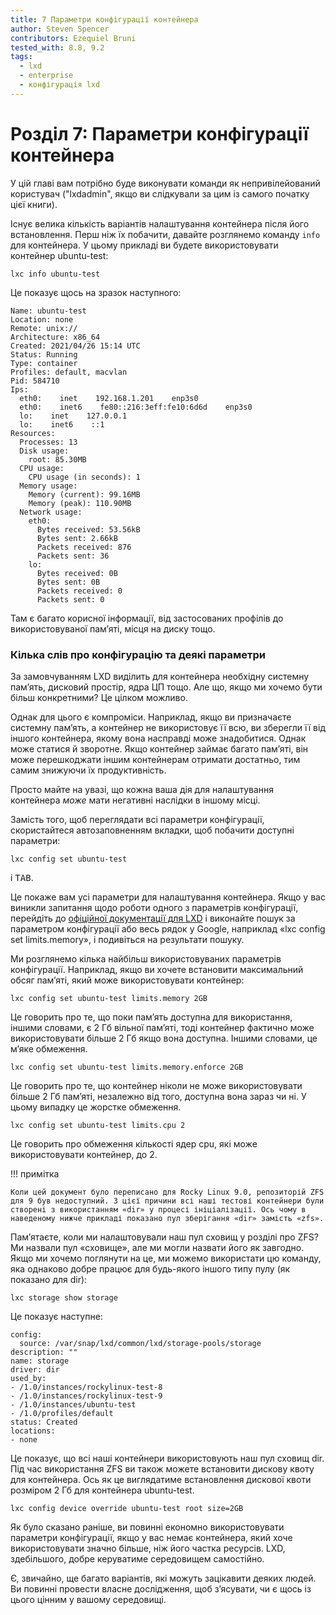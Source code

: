 ```yaml
---
title: 7 Параметри конфігурації контейнера
author: Steven Spencer
contributors: Ezequiel Bruni
tested_with: 8.8, 9.2
tags:
  - lxd
  - enterprise
  - конфігурація lxd
---
```


# Розділ 7: Параметри конфігурації контейнера

У цій главі вам потрібно буде виконувати команди як непривілейований користувач ("lxdadmin", якщо ви слідкували за цим із самого початку цієї книги).

Існує велика кількість варіантів налаштування контейнера після його встановлення. Перш ніж їх побачити, давайте розглянемо команду `info` для контейнера. У цьому прикладі ви будете використовувати контейнер ubuntu-test:

```
lxc info ubuntu-test
```

Це показує щось на зразок наступного:

```
Name: ubuntu-test
Location: none
Remote: unix://
Architecture: x86_64
Created: 2021/04/26 15:14 UTC
Status: Running
Type: container
Profiles: default, macvlan
Pid: 584710
Ips:
  eth0:    inet    192.168.1.201    enp3s0
  eth0:    inet6    fe80::216:3eff:fe10:6d6d    enp3s0
  lo:    inet    127.0.0.1
  lo:    inet6    ::1
Resources:
  Processes: 13
  Disk usage:
    root: 85.30MB
  CPU usage:
    CPU usage (in seconds): 1
  Memory usage:
    Memory (current): 99.16MB
    Memory (peak): 110.90MB
  Network usage:
    eth0:
      Bytes received: 53.56kB
      Bytes sent: 2.66kB
      Packets received: 876
      Packets sent: 36
    lo:
      Bytes received: 0B
      Bytes sent: 0B
      Packets received: 0
      Packets sent: 0
```

Там є багато корисної інформації, від застосованих профілів до використовуваної пам’яті, місця на диску тощо.

### Кілька слів про конфігурацію та деякі параметри

За замовчуванням LXD виділить для контейнера необхідну системну пам’ять, дисковий простір, ядра ЦП тощо. Але що, якщо ми хочемо бути більш конкретними? Це цілком можливо.

Однак для цього є компроміси. Наприклад, якщо ви призначаєте системну пам’ять, а контейнер не використовує її всю, ви зберегли її від іншого контейнера, якому вона насправді може знадобитися. Однак може статися й зворотне. Якщо контейнер займає багато пам’яті, він може перешкоджати іншим контейнерам отримати достатньо, тим самим знижуючи їх продуктивність.

Просто майте на увазі, що кожна ваша дія для налаштування контейнера _може_ мати негативні наслідки в іншому місці.

Замість того, щоб переглядати всі параметри конфігурації, скористайтеся автозаповненням вкладки, щоб побачити доступні параметри:

```
lxc config set ubuntu-test
```

і <kbd>TAB</kbd>.

Це покаже вам усі параметри для налаштування контейнера. Якщо у вас виникли запитання щодо роботи одного з параметрів конфігурації, перейдіть до [офіційної документації для LXD](https://linuxcontainers.org/lxd/docs/master/instances/) і виконайте пошук за параметром конфігурації або весь рядок у Google, наприклад «lxc config set limits.memory», і подивіться на результати пошуку.

Ми розглянемо кілька найбільш використовуваних параметрів конфігурації. Наприклад, якщо ви хочете встановити максимальний обсяг пам’яті, який може використовувати контейнер:

```
lxc config set ubuntu-test limits.memory 2GB
```

Це говорить про те, що поки пам’ять доступна для використання, іншими словами, є 2 Гб вільної пам’яті, тоді контейнер фактично може використовувати більше 2 Гб якщо вона доступна. Іншими словами, це м’яке обмеження.

```
lxc config set ubuntu-test limits.memory.enforce 2GB
```

Це говорить про те, що контейнер ніколи не може використовувати більше 2 Гб пам’яті, незалежно від того, доступна вона зараз чи ні. У цьому випадку це жорстке обмеження.

```
lxc config set ubuntu-test limits.cpu 2
```

Це говорить про обмеження кількості ядер cpu, які може використовувати контейнер, до 2.

!!! примітка

    Коли цей документ було переписано для Rocky Linux 9.0, репозиторій ZFS для 9 був недоступний. З цієї причини всі наші тестові контейнери були створені з використанням «dir» у процесі ініціалізації. Ось чому в наведеному нижче прикладі показано пул зберігання «dir» замість «zfs».

Пам’ятаєте, коли ми налаштовували наш пул сховищ у розділі про ZFS? Ми назвали пул «сховище», але ми могли назвати його як завгодно. Якщо ми хочемо поглянути на це, ми можемо використати цю команду, яка однаково добре працює для будь-якого іншого типу пулу (як показано для dir):

```
lxc storage show storage
```


Це показує наступне:

```
config:
  source: /var/snap/lxd/common/lxd/storage-pools/storage
description: ""
name: storage
driver: dir
used_by:
- /1.0/instances/rockylinux-test-8
- /1.0/instances/rockylinux-test-9
- /1.0/instances/ubuntu-test
- /1.0/profiles/default
status: Created
locations:
- none
```

Це показує, що всі наші контейнери використовують наш пул сховищ dir. Під час використання ZFS ви також можете встановити дискову квоту для контейнера. Ось як це виглядатиме встановлення дискової квоти розміром 2 Гб для контейнера ubuntu-test.

```
lxc config device override ubuntu-test root size=2GB
```

Як було сказано раніше, ви повинні економно використовувати параметри конфігурації, якщо у вас немає контейнера, який хоче використовувати значно більше, ніж його частка ресурсів. LXD, здебільшого, добре керуватиме середовищем самостійно.

Є, звичайно, ще багато варіантів, які можуть зацікавити деяких людей. Ви повинні провести власне дослідження, щоб з’ясувати, чи є щось із цього цінним у вашому середовищі.

